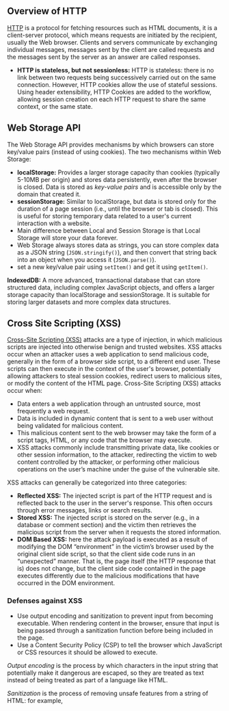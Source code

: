 ## **Overview of HTTP**

[HTTP](https://developer.mozilla.org/en-US/docs/Web/HTTP/Guides/Overview) is a protocol for fetching resources such as HTML documents, it is a client-server protocol, which means requests are initiated by the recipient, usually the Web browser. Clients and servers communicate by exchanging individual messages, messages sent by the client are called requests and the messages sent by the server as an answer are called responses.

- __HTTP is stateless, but not sessionless:__ HTTP is stateless: there is no link between two requests being successively carried out on the same connection. However, HTTP cookies allow the use of stateful sessions. Using header extensibility, HTTP Cookies are added to the workflow, allowing session creation on each HTTP request to share the same context, or the same state.


## **Web Storage API**

The Web Storage API provides mechanisms by which browsers can store key/value pairs (instead of using cookies). The two mechanisms within Web Storage:

- __localStorage:__ Provides a larger storage capacity than cookies (typically 5-10MB per origin) and stores data persistently, even after the browser is closed. Data is stored as _key-value pairs_ and is accessible only by the domain that created it. 
- __sessionStorage:__ Similar to localStorage, but data is stored only for the duration of a page session (i.e., until the browser or tab is closed). This is useful for storing temporary data related to a user's current interaction with a website.
- Main difference between Local and Session Storage is that Local Storage will store your data forever.
- Web Storage always stores data as strings, you can store complex data as a JSON string (`JSON.stringify()`), and then convert that string back into an object when you access it (`JSON.parse()`).
- set a new key/value pair using `setItem()` and get it using `getItem()`.

__IndexedDB:__ A more advanced, transactional database that can store structured data, including complex JavaScript objects, and offers a larger storage capacity than localStorage and sessionStorage. It is suitable for storing larger datasets and more complex data structures. 

## **Cross Site Scripting (XSS)**

[Cross-Site Scripting (XSS)](http://owasp.org/www-community/attacks/xss/) attacks are a type of injection, in which malicious scripts are injected into otherwise benign and trusted websites. XSS attacks occur when an attacker uses a web application to send malicious code, generally in the form of a browser side script, to a different end user. These scripts can then execute in the context of the user's browser, potentially allowing attackers to steal session cookies, redirect users to malicious sites, or modify the content of the HTML page. Cross-Site Scripting (XSS) attacks occur when:
 
- Data enters a web application through an untrusted source, most frequently a web request.
- Data is included in dynamic content that is sent to a web user without being validated for malicious content.
- This malicious content sent to the web browser may take the form of a script tags, HTML, or any code that the browser may execute.
- XSS attacks commonly include transmitting private data, like cookies or other session information, to the attacker, redirecting the victim to web content controlled by the attacker, or performing other malicious operations on the user’s machine under the guise of the vulnerable site.

XSS attacks can generally be categorized into three categories: 

- __Reflected XSS:__ The injected script is part of the HTTP request and is reflected back to the user in the server's response. This often occurs through error messages, links or search results. 
-  __Stored XSS:__ The injected script is stored on the server (e.g., in a database or comment section) and the victim then retrieves the malicious script from the server when it requests the stored information.
- __DOM Based XSS:__ here the attack payload is executed as a result of modifying the DOM “environment” in the victim’s browser used by the original client side script, so that the client side code runs in an “unexpected” manner. That is, the page itself (the HTTP response that is) does not change, but the client side code contained in the page executes differently due to the malicious modifications that have occurred in the DOM environment.

### **Defenses against XSS**

- Use output encoding and sanitization to prevent input from becoming executable. When rendering content in the browser, ensure that input is being passed through a sanitization function before being included in the page.
- Use a Content Security Policy (CSP) to tell the browser which JavaScript or CSS resources it should be allowed to execute. 

_Output encoding_ is the process by which characters in the input string that potentially make it dangerous are escaped, so they are treated as text instead of being treated as part of a language like HTML.

_Sanitization_ is the process of removing unsafe features from a string of HTML: for example, <script> tags or inline event handlers.

## **Cross-site request forgery (CSRF)**

In a cross-site request forgery (CSRF) attack, an attacker tricks the user or the browser into making an HTTP request to the target site from a malicious site. The request includes the user's credentials and causes the server to carry out some harmful action, thinking that the user intended it. How CSRF Works:

- A user logs into a website (e.g., a banking site) and their browser stores a session cookie.
- An attacker creates a malicious link or form, often disguised within an email or on a seemingly unrelated website.
- A user, unknowingly, clicks the link or submits the form, which triggers a request to the target website.
- Because the user is already authenticated, their browser automatically includes the session cookie in the malicious request.
- The target website, believing the request is legitimate due to the included cookie, performs the action specified in the malicious request (e.g., transferring money, changing a password).
- CSRF attacks can lead to unauthorized account access, fraudulent transactions, or other malicious actions. 

## **CORS**



